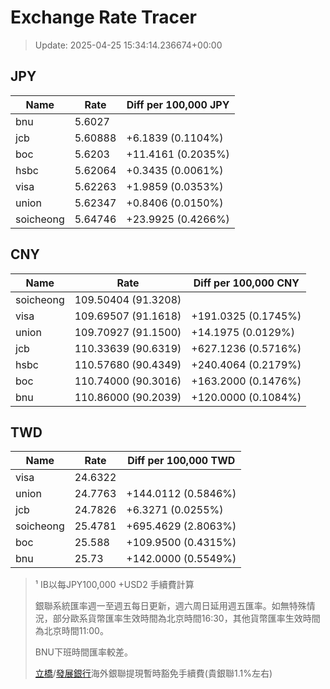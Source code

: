 # Exchange Rate Tracer

> Update: 2025-04-25 15:34:14.236674+00:00

## JPY

| Name      |    Rate | Diff per 100,000 JPY   |
|-----------|---------|------------------------|
| bnu       | 5.6027  |                        |
| jcb       | 5.60888 | +6.1839 (0.1104%)      |
| boc       | 5.6203  | +11.4161 (0.2035%)     |
| hsbc      | 5.62064 | +0.3435 (0.0061%)      |
| visa      | 5.62263 | +1.9859 (0.0353%)      |
| union     | 5.62347 | +0.8406 (0.0150%)      |
| soicheong | 5.64746 | +23.9925 (0.4266%)     |

## CNY

| Name      | Rate                | Diff per 100,000 CNY   |
|-----------|---------------------|------------------------|
| soicheong | 109.50404	(91.3208) |                        |
| visa      | 109.69507	(91.1618) | +191.0325 (0.1745%)    |
| union     | 109.70927	(91.1500) | +14.1975 (0.0129%)     |
| jcb       | 110.33639	(90.6319) | +627.1236 (0.5716%)    |
| hsbc      | 110.57680	(90.4349) | +240.4064 (0.2179%)    |
| boc       | 110.74000	(90.3016) | +163.2000 (0.1476%)    |
| bnu       | 110.86000	(90.2039) | +120.0000 (0.1084%)    |

## TWD

| Name      |    Rate | Diff per 100,000 TWD   |
|-----------|---------|------------------------|
| visa      | 24.6322 |                        |
| union     | 24.7763 | +144.0112 (0.5846%)    |
| jcb       | 24.7826 | +6.3271 (0.0255%)      |
| soicheong | 25.4781 | +695.4629 (2.8063%)    |
| boc       | 25.588  | +109.9500 (0.4315%)    |
| bnu       | 25.73   | +142.0000 (0.5549%)    |


> ¹ IB以每JPY100,000 +USD2 手續費計算
>
> 銀聯系統匯率週一至週五每日更新，週六周日延用週五匯率。如無特殊情況，部分歐系貨幣匯率生效時間為北京時間16:30，其他貨幣匯率生效時間為北京時間11:00。
>
> BNU下班時間匯率較差。
>
> [立橋](https://www.wlbank.com.mo/uploads/ueditor/file/20181211/1544536513900230.pdf)/[發展銀行](https://www.mdb.com.mo/Service_Charges_20230728.pdf)海外銀聯提現暫時豁免手續費(貴銀聯1.1%左右)

